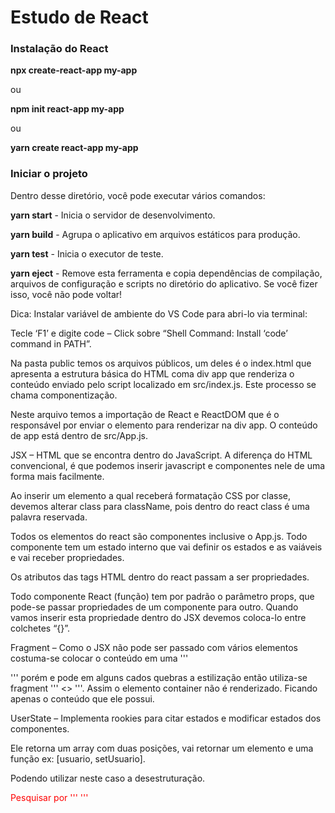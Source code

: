 # Estudo de React

<h3>Instalação do React</h3>

<p><b>npx create-react-app my-app</b></p>

<p>ou</p>

<p><b>npm init react-app my-app</b></p>

<p>ou</p>

<p><b>yarn create react-app my-app</b></p>

<h3>Iniciar o projeto</h3>

<p>Dentro desse diretório, você pode executar vários comandos:</p>

<b>yarn start</b> - Inicia o servidor de desenvolvimento.</p>

<b>yarn build</b> - Agrupa o aplicativo em arquivos estáticos para produção.</p>

<b>yarn test</b> - Inicia o executor de teste.</p>

<b>yarn eject</b> - Remove esta ferramenta e copia dependências de compilação, arquivos de configuração e scripts no diretório do aplicativo. Se você fizer isso, você não pode voltar!</p>

<p>Dica: Instalar variável de ambiente do VS Code para abri-lo via terminal:</p>
<p>Tecle ‘F1’ e digite code – Click sobre “Shell Command: Install ‘code’ command in PATH”.</p>

<p>Na pasta public temos os arquivos públicos, um deles é o index.html que apresenta a estrutura básica do HTML coma div app que renderiza o conteúdo enviado pelo script localizado em src/index.js. Este processo se chama componentização.</p>

<p>Neste arquivo temos a importação de React e ReactDOM que é o responsável por enviar o elemento para renderizar na div app. O conteúdo de app está dentro de src/App.js.</p>

<p>JSX – HTML que se encontra dentro do JavaScript. A diferença do HTML convencional, é que podemos inserir javascript e componentes nele de uma forma mais facilmente.</p>

<p>Ao inserir um elemento a qual receberá formatação CSS por classe, devemos alterar class para className, pois dentro do react class é uma palavra reservada.</p>

<p>Todos os elementos do react são componentes inclusive o App.js. Todo componente tem um estado interno que vai definir os estados e as vaiáveis e vai receber propriedades.</p>

<p>Os atributos das tags HTML dentro do react passam a ser propriedades.</p>

<p>Todo componente React (função) tem por padrão o parâmetro props, que pode-se passar propriedades de um componente para outro. Quando vamos inserir esta propriedade dentro do JSX devemos coloca-lo entre colchetes “{}”.</p>

<p>Fragment – Como o JSX não pode ser passado com vários elementos costuma-se colocar o conteúdo em uma ''' <div></div> ''' porém e pode em alguns cados quebras a estilização então utiliza-se fragment ''' <> </> '''. Assim o elemento container não é renderizado. Ficando apenas o conteúdo que ele possui.</p>

<p>UserState – Implementa rookies para citar estados e modificar estados dos componentes.</p>
<p>Ele retorna um array com duas posições, vai retornar um elemento e uma função ex: [usuario, setUsuario].</p>
<p>Podendo utilizar neste caso a desestruturação.</p>


<p style="color: red;">Pesquisar por ''' <React.StrictMode> '''</p>